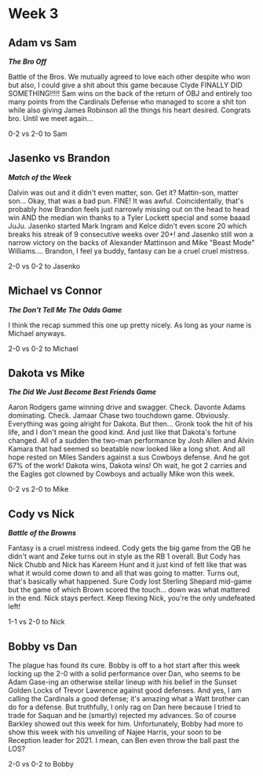 # Week 3


## Adam vs Sam

**_The Bro Off_**

Battle of the Bros. We mutually agreed to love each other despite who won but also, I could give a shit about this game because Clyde FINALLY DID SOMETHING!!!!! Sam wins on the back of the return of OBJ and entirely too many points from the Cardinals Defense who managed to score a shit ton while also giving James Robinson all the things his heart desired. Congrats bro. Until we meet again...

0-2 vs 2-0 to Sam

## Jasenko vs Brandon

**_Match of the Week_**

Dalvin was out and it didn't even matter, son. Get it? Mattin-son, matter son... Okay, that was a bad pun. FINE! It was awful. Coincidentally, that's probably how Brandon feels just narrowly missing out on the head to head win AND the median win thanks to a Tyler Lockett special and some baaad JuJu. Jasenko started Mark Ingram and Kelce didn't even score 20 which breaks his streak of 9 consecutive weeks over 20+! and Jasenko still won a narrow victory on the backs of Alexander Mattinson and Mike "Beast Mode" Williams.... Brandon, I feel ya buddy, fantasy can be a cruel cruel mistress.

2-0 vs 0-2 to Jasenko

## Michael vs Connor

**_The Don't Tell Me The Odds Game_**

I think the recap summed this one up pretty nicely. As long as your name is Michael anyways.

2-0 vs 0-2 to Michael

## Dakota vs Mike

**_The Did We Just Become Best Friends Game_**

Aaron Rodgers game winning drive and swagger. Check. Davonte Adams dominating. Check. Jamaar Chase two touchdown game. Obviously. Everything was going alright for Dakota. But then... Gronk took the hit of his life, and I don't mean the good kind. And just like that Dakota's fortune changed. All of a sudden the two-man performance by Josh Allen and Alvin Kamara that had seemed so beatable now looked like a long shot. And all hope rested on Miles Sanders against a sus Cowboys defense. And he got 67% of the work! Dakota wins, Dakota wins! Oh wait, he got 2 carries and the Eagles got clowned by Cowboys and actually Mike won this week.

0-2 vs 2-0 to Mike

## Cody vs Nick

**_Battle of the Browns_**

Fantasy is a cruel mistress indeed. Cody gets the big game from the QB he didn't want and Zeke turns out in style as the RB 1 overall. But Cody has Nick Chubb and Nick has Kareem Hunt and it just kind of felt like that was what it would come down to and all that was going to matter. Turns out, that's basically what happened. Sure Cody lost Sterling Shepard mid-game but the game of which Brown scored the touch... down was what mattered in the end. Nick stays perfect. Keep flexing Nick, you're the only undefeated left!

1-1 vs 2-0 to Nick

## Bobby vs Dan

The plague has found its cure. Bobby is off to a hot start after this week locking up the 2-0 with a solid performance over Dan, who seems to be Adam Gase-ing an otherwise stellar lineup with his belief in the Sunset Golden Locks of Trevor Lawrence against good defenses. And yes, I am calling the Cardinals a good defense; it's amazing what a Watt brother can do for a defense. But truthfully, I only rag on Dan here because I tried to trade for Saquan and he (smartly) rejected my advances. So of course Barkley showed out this week for him. Unfortunately, Bobby had more to show this week with his unveiling of Najee Harris, your soon to be Reception leader for 2021. I mean, can Ben even throw the ball past the LOS?

2-0 vs 0-2 to Bobby

